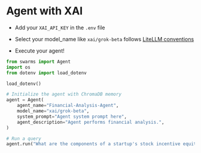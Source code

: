 # Agent with XAI

- Add your `XAI_API_KEY` in the `.env` file

- Select your model_name like `xai/grok-beta` follows [LiteLLM conventions](https://docs.litellm.ai/docs/providers/xai)

- Execute your agent!

```python
from swarms import Agent
import os
from dotenv import load_dotenv

load_dotenv()

# Initialize the agent with ChromaDB memory
agent = Agent(
    agent_name="Financial-Analysis-Agent",
    model_name="xai/grok-beta",
    system_prompt="Agent system prompt here",
    agent_description="Agent performs financial analysis.",
)

# Run a query
agent.run("What are the components of a startup's stock incentive equity plan?")
```
